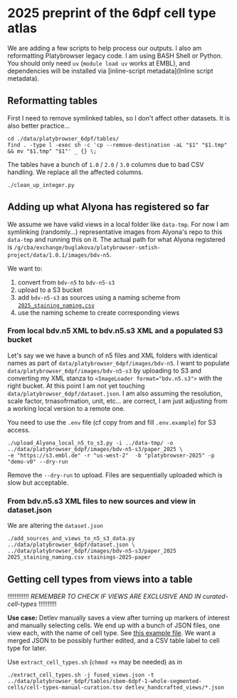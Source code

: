 # 2025 preprint of the 6dpf cell type atlas

We are adding a few scripts to help process our outputs. I also am reformatting Platybrowser legacy code. I am using BASH Shell or Python.
You should only need `uv` (`module load uv`  works at EMBL), and dependencies will be installed via [inline-script metadata](Inline script metadata).

## Reformatting tables

First I need to remove symlinked tables, so I don't affect other datasets. It is also better practice...

    cd ./data/platybrowser_6dpf/tables/
    find . -type l -exec sh -c 'cp --remove-destination -aL "$1" "$1.tmp" && mv "$1.tmp" "$1"' _ {} \;

The tables have a bunch of `1.0` / `2.0` / `3.0` columns due to bad CSV handling.
We replace all the affected columns.

    ./clean_up_integer.py

## Adding up what Alyona has registered so far

We assume we have valid views in a local folder like `data-tmp`.
For now I am symlinking (randomly...) representative images from Alyona's repo to this `data-tmp` and running this on it. The actual path for what Alyona registered is `/g/cba/exchange/buglakova/platybrowser-smfish-project/data/1.0.1/images/bdv-n5`.

We want to:

1. convert from `bdv-n5` to `bdv-n5-s3`
2. upload to a S3 bucket
3. add `bdv-n5-s3` as sources using a naming scheme from [`2025_staining_naming.csv`](./2025_staining_naming.csv)
4. use the naming scheme to create corresponding views

### From local bdv.n5 XML to bdv.n5.s3 XML and a populated S3 bucket

Let's say we we have a bunch of n5 files and XML folders with identical names as part of `data/platybrowser_6dpf/images/bdv-n5`. I want to populate 
`data/platybrowser_6dpf/images/bdv-n5-s3` by uploading to S3 and converting my XML stanza to `<ImageLoader format="bdv.n5.s3">`
with the right bucket. At this point I am not yet touching `data/platybrowser_6dpf/dataset.json`. I am also assuming the resolution, scale factor, trnasofrmation, unit, etc... are correct, I am just adjusting from a working local version to a remote one.

You need to use the `.env` file (cf copy from and fill `.env.example`) for S3 access.

    ./upload_Alyona_local_n5_to_s3.py -i ../data-tmp/ -o ../data/platybrowser_6dpf/images/bdv-n5-s3/paper_2025 \
    -e "https://s3.embl.de" -r "us-west-2"  -b "platybrowser-2025" -p "demo-v0" --dry-run

Remove the `--dry-run`  to upload. Files are sequentially uploaded which is slow but acceptable.

### From bdv.n5.s3 XML files to new sources and view in dataset.json

We are altering the `dataset.json`

    ./add_sources_and_views_to_n5_s3_data.py ../data/platybrowser_6dpf/dataset.json \ ../data/platybrowser_6dpf/images/bdv-n5-s3/paper_2025 2025_staining_naming.csv stainings-2025-paper

## Getting cell types from views into a table

!!!!!!!!!!!!
*REMEMBER TO CHECK IF VIEWS ARE EXCLUSIVE AND IN curated-cell-types*
!!!!!!!!!!

**Use case:** Detlev manually saves a view after turning up markers of interest and manually selecting cells.
We end up with a bunch of JSON files, one view each, with the name of cell type. See [this example file](./detlev_handcrafted_views/fg_GABA_SN_Dbx_Ptf1a.json).
We want a merged JSON to be possibly further edited, and a CSV table label to cell type for later.

Use `extract_cell_types.sh` (`chmod +x` may be needed) as in 

    ./extract_cell_types.sh -j fused_views.json -t ../data/platybrowser_6dpf/tables/sbem-6dpf-1-whole-segmented-cells/cell-types-manual-curation.tsv detlev_handcrafted_views/*.json
